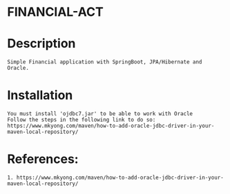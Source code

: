 # FINANCIAL-ACT

# Description
	Simple Financial application with SpringBoot, JPA/Hibernate and Oracle.


# Installation
	You must install 'ojdbc7.jar' to be able to work with Oracle
	Follow the steps in the following link to do so:
	https://www.mkyong.com/maven/how-to-add-oracle-jdbc-driver-in-your-maven-local-repository/

# References:
	1. https://www.mkyong.com/maven/how-to-add-oracle-jdbc-driver-in-your-maven-local-repository/
